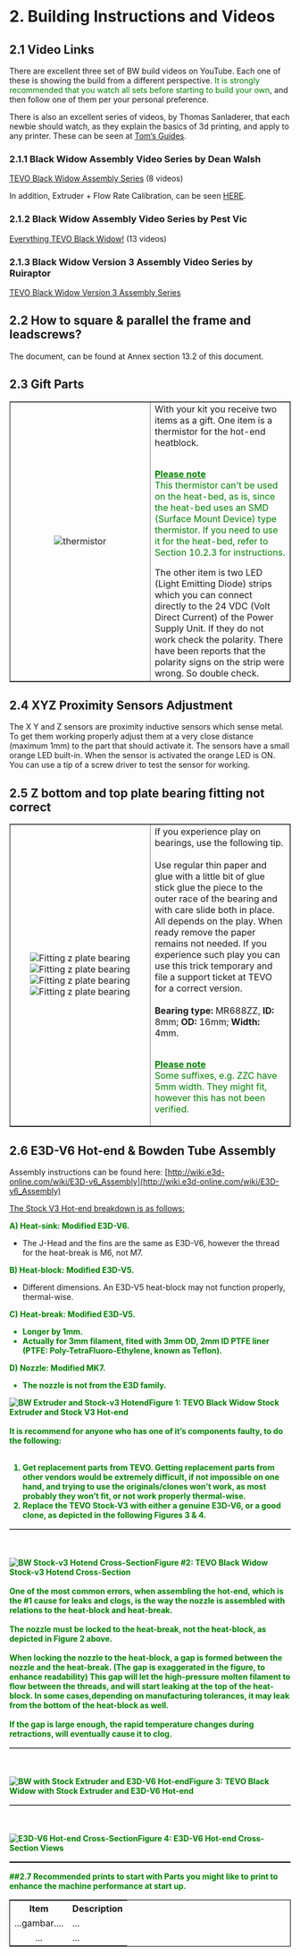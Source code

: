 # 2. Building Instructions and Videos

## 2.1 Video Links

There are excellent three set of BW build videos on YouTube. Each one of these is showing the build from a different perspective. <span style="color:green">It is strongly recommended that you watch all sets before starting to build your own</span>, and then follow one of them per your personal preference.

There is also an excellent series of videos, by Thomas Sanladerer, that each newbie should watch, as they explain the basics of 3d printing, and apply to any printer. These can be seen at [Tom’s Guides](http://www.youtube.com/playlist?list=PLDJMid0lOOYnRCAdbFfzECor3EbqF8euw).

### 2.1.1 Black Widow Assembly Video Series by Dean Walsh

[TEVO Black Widow Assembly Series](http://www.youtube.com/playlist?list=PLpGf9l-wO1ry6M2Z55NnX8bCmQ6LEky6o) \(8 videos\)

In addition, Extruder + Flow Rate Calibration, can be seen [HERE](http://www.youtube.com/watch?v=Gz8lieo0Nx8).

### 2.1.2 Black Widow Assembly Video Series by Pest Vic

[Everything TEVO Black Widow!](http://www.youtube.com/playlist?list=PLzvzDI0nZwjTXcTe7n32hQNmCUdO9Vrm-) \(13 videos\)

### 2.1.3 Black Widow Version 3 Assembly Video Series by Ruiraptor

[TEVO Black Widow Version 3 Assembly Series](http://www.youtube.com/playlist?list=PLY5Z2koT4Mi4JoQ_QZDS7pu9S1m0SqUiB)

## 2.2 How to square & parallel the frame and leadscrews?

The document, can be found at Annex section 13.2 of this document.

## 2.3 Gift Parts

<table border=1>
  <tbody>
    <tr>
      <td style="text-align:center; width:50%"><img src="assets/TEVO BW thermistor.png" alt="thermistor"></td>
      <td style="text-align:left; width:50%">With your kit you receive two items as a gift. One item is a thermistor for the hot-end heatblock. <br><br><p style="color:green"> <b style="text-decoration: underline;">Please note</b><br> This thermistor can't be used on the heat-bed, as is, since the heat-bed uses an SMD (Surface Mount Device) type thermistor. If you need to use it for the heat-bed, refer to Section 10.2.3 for instructions.</p>The other item is two LED (Light Emitting Diode) strips which you can connect directly to the 24 VDC (Volt Direct Current) of the Power Supply Unit. If they do not work check the polarity. There have been reports that the polarity signs on the strip were wrong. So double check.</th></td>
    </tr>
  </tbody>
</table>

## 2.4 XYZ Proximity Sensors Adjustment

The X Y and Z sensors are proximity inductive sensors which sense metal. To get them working properly adjust them at a very close distance (maximum 1mm) to the part that should activate it. The sensors have a small orange LED built-in. When the sensor is activated the orange LED is ON. You can use a tip of a screw driver to test the sensor for working.

## 2.5 Z bottom and top plate bearing fitting not correct

<table border=1>
  <tbody>
    <tr>
      <td style="text-align:center; width:50%"><img src="assets/z plate bearing fitting 01.png" alt="Fitting z plate bearing">
      <img src="assets/z plate bearing fitting 02.png" alt="Fitting z plate bearing">
      <img src="assets/z plate bearing fitting 03.png" alt="Fitting z plate bearing">
      <img src="assets/z plate bearing fitting 04.png" alt="Fitting z plate bearing">
      </td>
      <td style="text-align:left; width:50%">
      If you experience play on bearings, use the
following tip.<br><br>
Use regular thin paper and glue with a little bit of glue stick glue the piece to the outer race of the bearing and with care slide both in place. All depends on the play. When ready remove the paper remains not needed. If you experience such play you can use this trick temporary and file a support ticket at TEVO for a
correct version.<br><br>
<b>Bearing type:</b> MR688ZZ, <b>ID:</b> 8mm; <b>OD:</b> 16mm; <b>Width:</b> 4mm.<br><br><p style="color:green"> <b style="text-decoration: underline;">
Please note</b><br>
Some suffixes, e.g. ZZC have 5mm width. They
might fit, however this has not been verified.</p></td>
    </tr>
  </tbody>
</table>

## 2.6 E3D-V6 Hot-end & Bowden Tube Assembly
Assembly instructions can be found here: [http://wiki.e3d-online.com/wiki/E3D-v6_Assembly](http://wiki.e3d-online.com/wiki/E3D-v6_Assembly)

<span style="text-decoration: underline;">The Stock V3 Hot-end breakdown is as follows:</span>

<b style="color:green">A) Heat-sink: Modified E3D-V6.</b>
- The J-Head and the fins are the same as E3D-V6, however the thread for the heat-break is M6, not M7.

<b style="color:green">B) Heat-block: Modified E3D-V5.</b>
- Different dimensions. An E3D-V5 heat-block may not function properly, thermal-wise.

<b style="color:green">C) Heat-break: Modified E3D-V5.<b>
- Longer by 1mm.
- Actually for 3mm filament, fited with 3mm OD, 2mm ID PTFE liner (PTFE: Poly-TetraFluoro-Ethylene, known as Teflon).

<b style="color:green">D) Nozzle: Modified MK7.</b>
- The nozzle is not from the E3D family.
<table border=1>
  <tbody>
    <tr style="text-align:center"><img src="assets/BW Extruder and Stock-v3 Hotend General.png" alt="BW Extruder and Stock-v3 Hotend"></tr>
    <tr>      <b>Figure 1:</b> TEVO Black Widow Stock Extruder and Stock V3 Hot-end    </tr>
    <tr><br><br>It is recommend for anyone who has one of it’s components faulty, to do the following:<br><br>
    <ol>
<li>Get replacement parts from TEVO. Getting replacement parts from other vendors would be extremely difficult, if not impossible on one hand, and trying to use the originals/clones won’t work, as most probably they won’t fit, or not work properly thermal-wise.</li>
<li>Replace the TEVO Stock-V3 with either a genuine E3D-V6, or a good clone, as depicted in the following <b>Figures 3 & 4</b>.</li>    </ol></tr>
  </tbody>
</table>
<br><br>
<table border=1>
  <tbody>
    <tr style="text-align:center"><img src="assets/BW with Stock-v3 Hotend Cross-Section.png" alt="BW Stock-v3 Hotend Cross-Section"></tr>
    <tr><b>Figure #2:</b> TEVO Black Widow Stock-v3 Hotend Cross-Section</tr>
    <tr><br><br> One of the most common errors, when assembling the hot-end, which is the #1 cause for leaks and clogs, is the way the nozzle is assembled with relations to the heat-block and heat-break.<br><br>
The nozzle must be locked to the heat-break, not the heat-block, as depicted in <b>Figure 2</b> above.<br><br>
When locking the nozzle to the heat-block, a gap is formed between the nozzle and the heat-break. (<b style="color:green">The gap is exaggerated in the figure, to enhance readability</b>) This gap will let the high-pressure molten filament to flow between the threads, and will start leaking at the top of the heat-block. In some cases,depending on manufacturing tolerances, it may leak from the bottom of the heat-block as well.<br><br>
If the gap is large enough, the rapid temperature changes during retractions, will eventually cause it to clog.</tr>
  </tbody>
</table>
<br><br>
<table border=1>
  <tbody>
    <tr style="text-align:center"><img src="assets/BW with E3D Extruder and Hotend.png" alt="BW with Stock Extruder and E3D-V6 Hot-end"></tr>
    <tr style="text-align:center">      <b>Figure 3:</b> TEVO Black Widow with Stock Extruder and E3D-V6 Hot-end</tr>
    </tbody>
</table>
<br><br>
<table style="border: 1px solid black">
  <tbody>
    <tr style="text-align:center"><img src="assets/BW with E3D Hotend Cross-Section.png" alt="E3D-V6 Hot-end Cross-Section"></tr>
    <tr>      <b>Figure 4:</b> E3D-V6 Hot-end Cross-Section Views</tr>
    </tbody>
</table>
##2.7 Recommended prints to start with
Parts you might like to print to enhance the machine performance at start up.


<table style="border: 1px solid black">
<tr>
    <th style="text-align:center">Item</th>
    <th>Description</th>
</tr>
<tr>
    <td style="text-align:center">...gambar....</td>
    <td>...</td>
</tr>
<tr>
    <td style="text-align:center">...</td>
    <td>...</td>
    </tr>
</table>


















